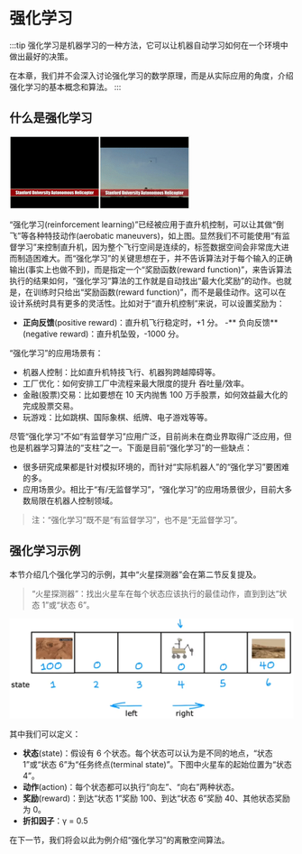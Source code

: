 # 强化学习

:::tip
强化学习是机器学习的一种方法，它可以让机器自动学习如何在一个环境中做出最好的决策。

在本章，我们并不会深入讨论强化学习的数学原理，而是从实际应用的角度，介绍强化学习的基本概念和算法。
:::

## 什么是强化学习

![image](<../images/reinforce/使用强化学习控制遥控直升飞机做特技动作(斯坦福大学).gif>)

“强化学习(reinforcement learning)”已经被应用于直升机控制，可以让其做“倒飞”等各种特技动作(aerobatic maneuvers)，如上图。显然我们不可能使用“有监督学习”来控制直升机，因为整个飞行空间是连续的，标签数据空间会非常庞大进而制造困难大。而“强化学习”的关键思想在于，并不告诉算法对于每个输入的正确输出(事实上也做不到)，而是指定一个“奖励函数(reward function)”，来告诉算法执行的结果如何，“强化学习”算法的工作就是自动找出“最大化奖励”的动作。也就是，在训练时只给出“奖励函数(reward function)”，而不是最佳动作。这可以在设计系统时具有更多的灵活性。比如对于“直升机控制”来说，可以设置奖励为：

- **正向反馈**(positive reward)：直升机飞行稳定时，+1 分。 -** 负向反馈**(negative reward)：直升机坠毁，-1000 分。

“强化学习”的应用场景有：

- 机器人控制：比如直升机特技飞行、机器狗跨越障碍等。
- 工厂优化：如何安排工厂中流程来最大限度的提升 吞吐量/效率。
- 金融(股票)交易：比如要想在 10 天内抛售 100 万手股票，如何效益最大化的完成股票交易。
- 玩游戏：比如跳棋、国际象棋、纸牌、电子游戏等等。

尽管“强化学习”不如“有监督学习”应用广泛，目前尚未在商业界取得广泛应用，但也是机器学习算法的“支柱”之一。下面是目前“强化学习”的一些缺点：

- 很多研究成果都是针对模拟环境的，而针对“实际机器人”的“强化学习”要困难的多。
- 应用场景少。相比于“有/无监督学习”，“强化学习”的应用场景很少，目前大多数局限在机器人控制领域。

> 注：“强化学习”既不是“有监督学习”，也不是“无监督学习”。

## 强化学习示例

本节介绍几个强化学习的示例，其中“火星探测器”会在第二节反复提及。

> “火星探测器”：找出火星车在每个状态应该执行的最佳动作，直到到达“状态 1”或“状态 6”。

![image](../images/reinforce/mars-car.png)

其中我们可以定义：

- **状态**(state)：假设有 6 个状态。每个状态可以认为是不同的地点，“状态 1”或“状态 6”为“任务终点(terminal state)”。下图中火星车的起始位置为“状态 4”。
- **动作**(action)：每个状态都可以执行“向左”、“向右”两种状态。
- **奖励**(reward)：到达“状态 1”奖励 100、到达“状态 6”奖励 40、其他状态奖励为 0。
- **折扣因子**：γ = 0.5

在下一节，我们将会以此为例介绍“强化学习”的离散空间算法。
